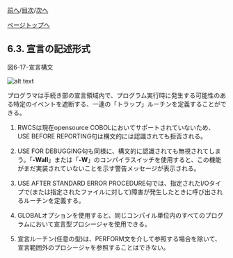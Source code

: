 <!--navi start1-->
[前へ](6-2.md)/[目次](https://momo2584.github.io/opensourcecobol.github.io/markdown/TOC.html)/[次へ](6-4-1.md)
<!--navi end1-->
<!--navi start2-->

[ページトップへ](6-3.md)
<!--navi end2-->
## 6.3. 宣言の記述形式

図6-17-宣言構文

![alt text](Image/6-17.png)

プログラマは手続き部の宣言領域内で、プログラム実行時に発生する可能性のある特定のイベントを遮断する、一連の「トラップ」ルーチンを定義することができる。

1. RWCSは現在opensource COBOLにおいてサポートされていないため、USE BEFORE REPORTING句は構文的には認識されても拒否される。

2. USE FOR DEBUGGING句も同様に、構文的に認識されても無視されてしまう。「**-Wall**」または「**-W**」のコンパイラスイッチを使用すると、この機能がまだ実装されていないことを示す警告メッセージが表示される。

3. USE AFTER STANDARD ERROR PROCEDURE句では、指定されたI/Oタイプで(または指定されたファイルに対して)障害が発生したときに呼び出されるルーチンを定義する。

4. GLOBALオプションを使用すると、同じコンパイル単位内のすべてのプログラムにおいて宣言型プロシージャを使用できる。

5. 宣言ルーチン(任意の型)は、PERFORM文を介して参照する場合を除いて、宣言範囲外のプロシージャを参照することはできない。

